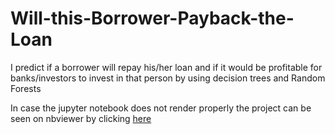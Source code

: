# Will-this-Borrower-Payback-the-Loan
I predict if a borrower will repay his/her loan and if it would be profitable for banks/investors to invest in that person by using decision trees and Random Forests 

In case the jupyter notebook does not render properly the project can be seen on nbviewer by clicking
[here](https://nbviewer.jupyter.org/github/pinaksawhney/Will-this-Borrower-payback-the-loan-/blob/master/Will%20this%20Borrower%20payback%20the%20loan.ipynb)
